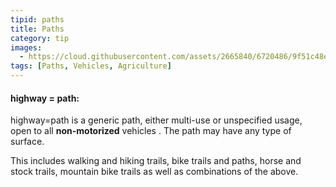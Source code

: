 ```yaml
---
tipid: paths
title: Paths
category: tip
images:
  - https://cloud.githubusercontent.com/assets/2665840/6720486/9f51c48e-cd99-11e4-97af-c1c7eea2d7c3.jpg
tags: [Paths, Vehicles, Agriculture]
---
```


#### highway = path:

highway=path is a generic path, either multi-use or unspecified usage, open to all **non-motorized** vehicles . The path may have any type of surface.

This includes walking and hiking trails, bike trails and paths, horse and stock trails, mountain bike trails as well as combinations of the above.


